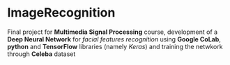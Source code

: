 # ImageRecognition
Final project for **Multimedia Signal Processing** course, development of a **Deep Neural Network** for _facial features recognition_ using **Google CoLab**, **python** and **TensorFlow** libraries (namely _Keras_) and training the netwkork through **Celeba** dataset 
